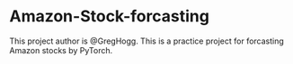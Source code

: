 # Amazon-Stock-forcasting
This project author is @GregHogg.
This is a practice project for forcasting Amazon stocks by PyTorch.
